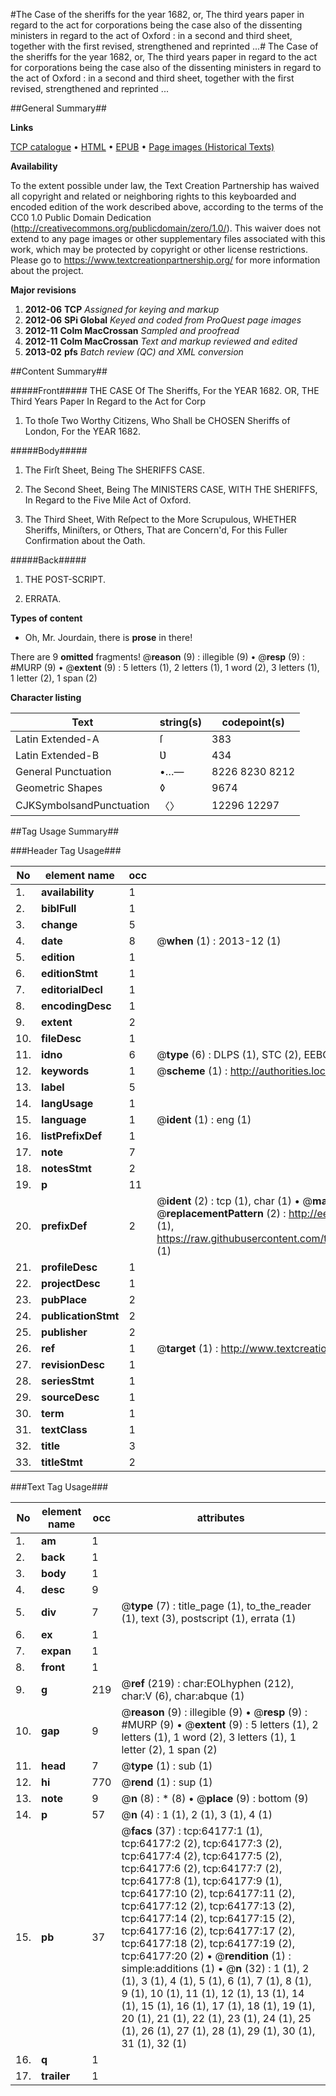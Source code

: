 #The Case of the sheriffs for the year 1682, or, The third years paper in regard to the act for corporations being the case also of the dissenting ministers in regard to the act of Oxford : in a second and third sheet, together with the first revised, strengthened and reprinted ...#
The Case of the sheriffs for the year 1682, or, The third years paper in regard to the act for corporations being the case also of the dissenting ministers in regard to the act of Oxford : in a second and third sheet, together with the first revised, strengthened and reprinted ...

##General Summary##

**Links**

[TCP catalogue](http://www.ota.ox.ac.uk/tcp/)  • 
[HTML](http://tei.it.ox.ac.uk/tcp/Texts-HTML/free/A31/A31183.html)  • 
[EPUB](http://tei.it.ox.ac.uk/tcp/Texts-EPUB/free/A31/A31183.epub) • 
[Page images (Historical Texts)](https://historicaltexts.jisc.ac.uk/eebo-12601362e)

**Availability**

To the extent possible under law, the Text Creation Partnership has waived all copyright and related or neighboring rights to this keyboarded and encoded edition of the work described above, according to the terms of the CC0 1.0 Public Domain Dedication (http://creativecommons.org/publicdomain/zero/1.0/). This waiver does not extend to any page images or other supplementary files associated with this work, which may be protected by copyright or other license restrictions. Please go to https://www.textcreationpartnership.org/ for more information about the project.

**Major revisions**

1. __2012-06__ __TCP__ *Assigned for keying and markup*
1. __2012-06__ __SPi Global__ *Keyed and coded from ProQuest page images*
1. __2012-11__ __Colm MacCrossan__ *Sampled and proofread*
1. __2012-11__ __Colm MacCrossan__ *Text and markup reviewed and edited*
1. __2013-02__ __pfs__ *Batch review (QC) and XML conversion*

##Content Summary##

#####Front#####
THE CASE Of The Sheriffs, For the YEAR 1682. OR, THE Third Years Paper In Regard to the Act for Corp
1. To thoſe Two Worthy Citizens, Who Shall be CHOSEN Sheriffs of London, For the YEAR 1682.

#####Body#####

1. The Firſt Sheet, Being The SHERIFFS CASE.

1. The Second Sheet, Being The MINISTERS CASE, WITH THE SHERIFFS, In Regard to the Five Mile Act of Oxford.

1. The Third Sheet, With Reſpect to the More Scrupulous, WHETHER Sheriffs, Miniſters, or Others, That are Concern'd, For this Fuller Confirmation about the Oath.

#####Back#####

1. THE POST-SCRIPT.

1. ERRATA.

**Types of content**

  * Oh, Mr. Jourdain, there is **prose** in there!

There are 9 **omitted** fragments! 
 @__reason__ (9) : illegible (9)  •  @__resp__ (9) : #MURP (9)  •  @__extent__ (9) : 5 letters (1), 2 letters (1), 1 word (2), 3 letters (1), 1 letter (2), 1 span (2)

**Character listing**


|Text|string(s)|codepoint(s)|
|---|---|---|
|Latin Extended-A|ſ|383|
|Latin Extended-B|Ʋ|434|
|General Punctuation|•…—|8226 8230 8212|
|Geometric Shapes|◊|9674|
|CJKSymbolsandPunctuation|〈〉|12296 12297|

##Tag Usage Summary##

###Header Tag Usage###

|No|element name|occ|attributes|
|---|---|---|---|
|1.|__availability__|1||
|2.|__biblFull__|1||
|3.|__change__|5||
|4.|__date__|8| @__when__ (1) : 2013-12 (1)|
|5.|__edition__|1||
|6.|__editionStmt__|1||
|7.|__editorialDecl__|1||
|8.|__encodingDesc__|1||
|9.|__extent__|2||
|10.|__fileDesc__|1||
|11.|__idno__|6| @__type__ (6) : DLPS (1), STC (2), EEBO-CITATION (1), OCLC (1), VID (1)|
|12.|__keywords__|1| @__scheme__ (1) : http://authorities.loc.gov/ (1)|
|13.|__label__|5||
|14.|__langUsage__|1||
|15.|__language__|1| @__ident__ (1) : eng (1)|
|16.|__listPrefixDef__|1||
|17.|__note__|7||
|18.|__notesStmt__|2||
|19.|__p__|11||
|20.|__prefixDef__|2| @__ident__ (2) : tcp (1), char (1)  •  @__matchPattern__ (2) : ([0-9\-]+):([0-9IVX]+) (1), (.+) (1)  •  @__replacementPattern__ (2) : http://eebo.chadwyck.com/downloadtiff?vid=$1&page=$2 (1), https://raw.githubusercontent.com/textcreationpartnership/Texts/master/tcpchars.xml#$1 (1)|
|21.|__profileDesc__|1||
|22.|__projectDesc__|1||
|23.|__pubPlace__|2||
|24.|__publicationStmt__|2||
|25.|__publisher__|2||
|26.|__ref__|1| @__target__ (1) : http://www.textcreationpartnership.org/docs/. (1)|
|27.|__revisionDesc__|1||
|28.|__seriesStmt__|1||
|29.|__sourceDesc__|1||
|30.|__term__|1||
|31.|__textClass__|1||
|32.|__title__|3||
|33.|__titleStmt__|2||


###Text Tag Usage###

|No|element name|occ|attributes|
|---|---|---|---|
|1.|__am__|1||
|2.|__back__|1||
|3.|__body__|1||
|4.|__desc__|9||
|5.|__div__|7| @__type__ (7) : title_page (1), to_the_reader (1), text (3), postscript (1), errata (1)|
|6.|__ex__|1||
|7.|__expan__|1||
|8.|__front__|1||
|9.|__g__|219| @__ref__ (219) : char:EOLhyphen (212), char:V (6), char:abque (1)|
|10.|__gap__|9| @__reason__ (9) : illegible (9)  •  @__resp__ (9) : #MURP (9)  •  @__extent__ (9) : 5 letters (1), 2 letters (1), 1 word (2), 3 letters (1), 1 letter (2), 1 span (2)|
|11.|__head__|7| @__type__ (1) : sub (1)|
|12.|__hi__|770| @__rend__ (1) : sup (1)|
|13.|__note__|9| @__n__ (8) : * (8)  •  @__place__ (9) : bottom (9)|
|14.|__p__|57| @__n__ (4) : 1 (1), 2 (1), 3 (1), 4 (1)|
|15.|__pb__|37| @__facs__ (37) : tcp:64177:1 (1), tcp:64177:2 (2), tcp:64177:3 (2), tcp:64177:4 (2), tcp:64177:5 (2), tcp:64177:6 (2), tcp:64177:7 (2), tcp:64177:8 (1), tcp:64177:9 (1), tcp:64177:10 (2), tcp:64177:11 (2), tcp:64177:12 (2), tcp:64177:13 (2), tcp:64177:14 (2), tcp:64177:15 (2), tcp:64177:16 (2), tcp:64177:17 (2), tcp:64177:18 (2), tcp:64177:19 (2), tcp:64177:20 (2)  •  @__rendition__ (1) : simple:additions (1)  •  @__n__ (32) : 1 (1), 2 (1), 3 (1), 4 (1), 5 (1), 6 (1), 7 (1), 8 (1), 9 (1), 10 (1), 11 (1), 12 (1), 13 (1), 14 (1), 15 (1), 16 (1), 17 (1), 18 (1), 19 (1), 20 (1), 21 (1), 22 (1), 23 (1), 24 (1), 25 (1), 26 (1), 27 (1), 28 (1), 29 (1), 30 (1), 31 (1), 32 (1)|
|16.|__q__|1||
|17.|__trailer__|1||
